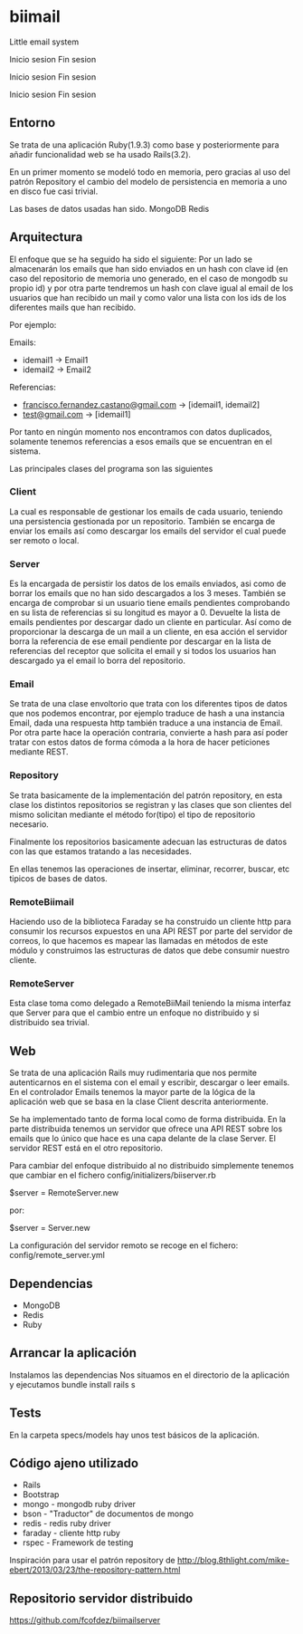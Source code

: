biimail
=======

Little email system

Inicio sesion
Fin sesion

Inicio sesion
Fin sesion

Inicio sesion
Fin sesion

Entorno
-------

Se trata de una aplicación Ruby(1.9.3) como base y posteriormente para
añadir funcionalidad web se ha usado Rails(3.2).

En un primer momento se modeló todo en memoria, pero gracias al uso del
patrón Repository el cambio del modelo de persistencia en memoria a uno
en disco fue casi trivial.

Las bases de datos usadas han sido.
MongoDB
Redis

Arquitectura
------------

El enfoque que se ha seguido ha sido el siguiente:
Por un lado se almacenarán los emails que han sido enviados en un hash
con clave id (en caso del repositorio de memoria uno generado, en el
caso de mongodb su propio id) y por otra parte tendremos un hash con
clave igual al email de los usuarios que han recibido un mail y como
valor una lista con los ids de los diferentes mails que han recibido.

Por ejemplo:

Emails:

  * idemail1 -> Email1
  * idemail2 -> Email2

Referencias:

  * francisco.fernandez.castano@gmail.com -> [idemail1, idemail2]
  * test@gmail.com -> [idemail1]


Por tanto en ningún momento nos encontramos con datos duplicados,
solamente tenemos referencias a esos emails que se encuentran en el
sistema.

Las principales clases del programa son las siguientes

### Client ###

La cual es responsable de gestionar los emails de cada usuario, teniendo
una persistencia gestionada por un repositorio. También se encarga de
enviar los emails así como descargar los emails del servidor el cual
puede ser remoto o local.

### Server ###

Es la encargada de persistir los datos de los emails enviados, asi como
de borrar los emails que no han sido descargados a los 3 meses. También
se encarga de comprobar si un usuario tiene emails pendientes
comprobando en su lista de referencias si su longitud es mayor a 0. 
Devuelte la lista de emails pendientes por descargar dado un cliente en
particular. Así como de proporcionar la descarga de un mail a un
cliente, en esa acción el servidor borra la referencia de ese email
pendiente por descargar en la lista de referencias del receptor que
solicita el email y si todos los usuarios han descargado ya el email lo
borra del repositorio.

### Email ###

Se trata de una clase envoltorio que trata con los diferentes tipos de
datos que nos podemos encontrar, por ejemplo traduce de hash a una
instancia Email, dada una respuesta http también traduce a una instancia
de Email. Por otra parte hace la operación contraria, convierte a hash
para así poder tratar con estos datos de forma cómoda a la hora de hacer
peticiones mediante REST.

### Repository ###

Se trata basicamente de la implementación del patrón repository, en esta
clase los distintos repositorios se registran y las clases que son
clientes del mismo solicitan mediante el método for(tipo) el tipo de
repositorio necesario.

Finalmente los repositorios basicamente adecuan las estructuras de datos
con las que estamos tratando a las necesidades.

En ellas tenemos las operaciones de insertar, eliminar, recorrer,
buscar, etc tipicos de bases de datos.

### RemoteBiimail ###

Haciendo uso de la biblioteca Faraday se ha construido un cliente http
para consumir los recursos expuestos en una API REST por parte del
servidor de correos, lo que hacemos es mapear las llamadas en métodos de
este módulo y construimos las estructuras de datos que debe consumir
nuestro cliente.

### RemoteServer ###

Esta clase toma como delegado a RemoteBiiMail teniendo la misma interfaz
que Server para que el cambio entre un enfoque no distribuido y si
distribuido sea trivial.

Web
----

Se trata de una aplicación Rails muy rudimentaria que nos permite
autenticarnos en el sistema con el email y escribir, descargar o leer
emails. En el controlador Emails tenemos la mayor parte de la lógica de
la aplicación web que se basa en la clase Client descrita anteriormente.

Se ha implementado tanto de forma local como de forma distribuida.
En la parte distribuida tenemos un servidor que ofrece una API REST
sobre los emails que lo único que hace es una capa delante de la clase
Server. El servidor REST está en el otro repositorio.

Para cambiar del enfoque distribuido al no distribuido simplemente
tenemos que cambiar en el fichero config/initializers/biiserver.rb
  
  $server = RemoteServer.new

por:
  
  $server = Server.new

La configuración del servidor remoto se recoge en el fichero:
  config/remote_server.yml

Dependencias
------------
* MongoDB
* Redis
* Ruby

Arrancar la aplicación
----------------------
Instalamos las dependencias
Nos situamos en el directorio de la aplicación y ejecutamos
  bundle install
  rails s

Tests
-----
En la carpeta specs/models hay unos test básicos de la aplicación.

Código ajeno utilizado
----------------------
* Rails
* Bootstrap
* mongo - mongodb ruby driver
* bson - "Traductor" de documentos de mongo
* redis - redis ruby driver
* faraday - cliente http ruby
* rspec - Framework de testing

Inspiración para usar el patrón repository de
http://blog.8thlight.com/mike-ebert/2013/03/23/the-repository-pattern.html

Repositorio servidor distribuido
--------------------------------
https://github.com/fcofdez/biimailserver
